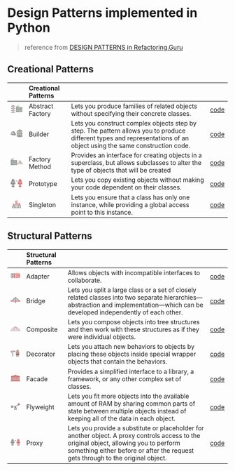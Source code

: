 # Design Patterns implemented in Python

> reference from [DESIGN PATTERNS in Refactoring.Guru](https://refactoring.guru/design-patterns/python)

## Creational Patterns

| |Creational Patterns|||
|:----|:----|:----|:----|
|![](./img/abstract-factory-mini.png) |Abstract Factory|Lets you produce families of related objects without specifying their concrete classes.|[code](./abstract_factory/index.py)|
|![](img/builder-mini.png) |Builder |Lets you construct complex objects step by step. The pattern allows you to produce different types and representations of an object using the same construction code.|[code](./builder/index.py)|
|![](img/factory-method-mini.png) |Factory Method |Provides an interface for creating objects in a superclass, but allows subclasses to alter the type of objects that will be created|[code](./factory/index.py)
|![](img/prototype-mini.png) |Prototype|Lets you copy existing objects without making your code dependent on their classes.|[code](./prototype/index.py)|
|![](img/singleton-mini.png) |Singleton|Lets you ensure that a class has only one instance, while providing a global access point to this instance.|[code](./singleton/index.py)|


## Structural Patterns

| |Structural Patterns|||
|:----|:----|:----|:----|
|![](img/adapter-mini.png) | Adapter | Allows objects with incompatible interfaces to collaborate. |[code](./adapter/index.py)|
|![](img/bridge-mini.png) | Bridge | Lets you split a large class or a set of closely related classes into two separate hierarchies—abstraction and implementation—which can be developed independently of each other.|[code](./Bridge/index.py)|
|![](img/composite-mini.png) | Composite | Lets you compose objects into tree structures and then work with these structures as if they were individual objects.|[code](./Composite/index.py)|
|![](img/decorator-mini.png) | Decorator | Lets you attach new behaviors to objects by placing these objects inside special wrapper objects that contain the behaviors.|[code](./Decorator/index.py)|
|![](img/facade-mini.png) | Facade | Provides a simplified interface to a library, a framework, or any other complex set of classes.|[code](./Facade/index.py)|
|![](img/flyweight-mini.png) | Flyweight | Lets you fit more objects into the available amount of RAM by sharing common parts of state between multiple objects instead of keeping all of the data in each object.|[code](./Flyweight/index.py)|
|![](img/prototype-mini.png) | Proxy | Lets you provide a substitute or placeholder for another object. A proxy controls access to the original object, allowing you to perform something either before or after the request gets through to the original object.|[code](./Proxy/index.py)|

